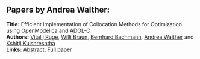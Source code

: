 <h2>Papers by Andrea Walther:</h2>
<p>
<b>Title:</b> Efficient Implementation of Collocation Methods for Optimization using OpenModelica and ADOL-C<br />
<b>Authors:</b> <a href="../authors/author_262.html">Vitalij Ruge</a>, <a href="../authors/author_50.html">Willi Braun</a>, <a href="../authors/author_16.html">Bernhard Bachmann</a>, <a href="../authors/author_328.html">Andrea Walther</a> and <a href="../authors/author_181.html">Kshitij Kulshreshtha</a><br />
<b>Links:</b> <a href="../abstracts/abstract_107.pdf">Abstract</a>, <a href="../submissions/ECP140961017_RugeBraunBachmannWaltherKulshreshtha.pdf">Full paper</a>
</p>